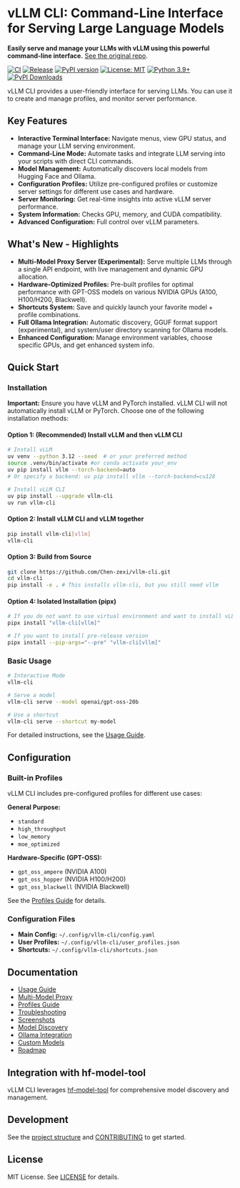 # vLLM CLI: Command-Line Interface for Serving Large Language Models

**Easily serve and manage your LLMs with vLLM using this powerful command-line interface.** [See the original repo](https://github.com/Chen-zexi/vllm-cli).

[![CI](https://github.com/Chen-zexi/vllm-cli/actions/workflows/ci.yml/badge.svg)](https://github.com/Chen-zexi/vllm-cli/actions/workflows/ci.yml)
[![Release](https://github.com/Chen-zexi/vllm-cli/actions/workflows/python-publish.yml/badge.svg)](https://github.com/Chen-zexi/vllm-cli/actions/workflows/python-publish.yml)
[![PyPI version](https://badge.fury.io/py/vllm-cli.svg)](https://badge.fury.io/py/vllm-cli)
[![License: MIT](https://img.shields.io/badge/License-MIT-yellow.svg)](https://opensource.org/licenses/MIT)
[![Python 3.9+](https://img.shields.io/badge/python-3.9+-blue.svg)](https://www.python.org/downloads/)
[![PyPI Downloads](https://static.pepy.tech/badge/vllm-cli)](https://pepy.tech/projects/vllm-cli)

vLLM CLI provides a user-friendly interface for serving LLMs. You can use it to create and manage profiles, and monitor server performance.

## Key Features

*   **Interactive Terminal Interface:** Navigate menus, view GPU status, and manage your LLM serving environment.
*   **Command-Line Mode:** Automate tasks and integrate LLM serving into your scripts with direct CLI commands.
*   **Model Management:** Automatically discovers local models from Hugging Face and Ollama.
*   **Configuration Profiles:** Utilize pre-configured profiles or customize server settings for different use cases and hardware.
*   **Server Monitoring:** Get real-time insights into active vLLM server performance.
*   **System Information:** Checks GPU, memory, and CUDA compatibility.
*   **Advanced Configuration:**  Full control over vLLM parameters.

## What's New - Highlights

*   **Multi-Model Proxy Server (Experimental):** Serve multiple LLMs through a single API endpoint, with live management and dynamic GPU allocation.
*   **Hardware-Optimized Profiles:** Pre-built profiles for optimal performance with GPT-OSS models on various NVIDIA GPUs (A100, H100/H200, Blackwell).
*   **Shortcuts System:**  Save and quickly launch your favorite model + profile combinations.
*   **Full Ollama Integration:** Automatic discovery, GGUF format support (experimental), and system/user directory scanning for Ollama models.
*   **Enhanced Configuration:** Manage environment variables, choose specific GPUs, and get enhanced system info.

## Quick Start

### Installation

**Important:** Ensure you have vLLM and PyTorch installed. vLLM CLI will not automatically install vLLM or PyTorch. Choose one of the following installation methods:

#### Option 1: (Recommended) Install vLLM and then vLLM CLI

```bash
# Install vLLM
uv venv --python 3.12 --seed  # or your preferred method
source .venv/bin/activate #or conda activate your_env
uv pip install vllm --torch-backend=auto
# Or specify a backend: uv pip install vllm --torch-backend=cu128

# Install vLLM CLI
uv pip install --upgrade vllm-cli
uv run vllm-cli
```

#### Option 2: Install vLLM CLI and vLLM together

```bash
pip install vllm-cli[vllm]
vllm-cli
```

#### Option 3: Build from Source

```bash
git clone https://github.com/Chen-zexi/vllm-cli.git
cd vllm-cli
pip install -e . # This installs vllm-cli, but you still need vllm
```

#### Option 4: Isolated Installation (pipx)

```bash
# If you do not want to use virtual environment and want to install vLLM along with vLLM CLI
pipx install "vllm-cli[vllm]"

# If you want to install pre-release version
pipx install --pip-args="--pre" "vllm-cli[vllm]"
```

### Basic Usage

```bash
# Interactive Mode
vllm-cli

# Serve a model
vllm-cli serve --model openai/gpt-oss-20b

# Use a shortcut
vllm-cli serve --shortcut my-model
```

For detailed instructions, see the [Usage Guide](docs/usage-guide.md).

## Configuration

### Built-in Profiles

vLLM CLI includes pre-configured profiles for different use cases:

**General Purpose:**

*   `standard`
*   `high_throughput`
*   `low_memory`
*   `moe_optimized`

**Hardware-Specific (GPT-OSS):**

*   `gpt_oss_ampere` (NVIDIA A100)
*   `gpt_oss_hopper` (NVIDIA H100/H200)
*   `gpt_oss_blackwell` (NVIDIA Blackwell)

See the [Profiles Guide](docs/profiles.md) for details.

### Configuration Files

*   **Main Config:** `~/.config/vllm-cli/config.yaml`
*   **User Profiles:** `~/.config/vllm-cli/user_profiles.json`
*   **Shortcuts:** `~/.config/vllm-cli/shortcuts.json`

## Documentation

*   [Usage Guide](docs/usage-guide.md)
*   [Multi-Model Proxy](docs/multi-model-proxy.md)
*   [Profiles Guide](docs/profiles.md)
*   [Troubleshooting](docs/troubleshooting.md)
*   [Screenshots](docs/screenshots.md)
*   [Model Discovery](docs/MODEL_DISCOVERY_QUICK_REF.md)
*   [Ollama Integration](docs/ollama-integration.md)
*   [Custom Models](docs/custom-model-serving.md)
*   [Roadmap](docs/roadmap.md)

## Integration with hf-model-tool

vLLM CLI leverages [hf-model-tool](https://github.com/Chen-zexi/hf-model-tool) for comprehensive model discovery and management.

## Development

See the [project structure](src/vllm_cli/) and [CONTRIBUTING](CONTRIBUTING.md) to get started.

## License

MIT License. See [LICENSE](LICENSE) for details.